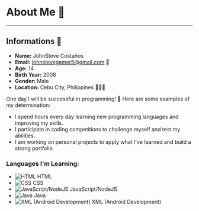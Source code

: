 # About Me 🚀

---

## Informations 📝

- **Name:** JohnSteve Costaños
- **Email:** [johnstevegamer5@gmail.com](mailto:johnstevegamer5@gmail.com) 📧
- **Age:** 14
- **Birth Year:** 2008
- **Gender:** Male
- **Location:** Cebu City, Philippines 🌴🇵🇭

One day I will be successful in programming! 🌟 Here are some examples of my determination:
- I spend hours every day learning new programming languages and improving my skills.
- I participate in coding competitions to challenge myself and test my abilities.
- I am working on personal projects to apply what I've learned and build a strong portfolio.

### Languages I'm Learning:

- ![HTML](https://upload.wikimedia.org/wikipedia/commons/6/61/HTML5_logo_and_wordmark.svg) HTML
- ![CSS](https://upload.wikimedia.org/wikipedia/commons/d/d5/CSS3_logo_and_wordmark.svg) CSS
- ![JavaScript/NodeJS](https://upload.wikimedia.org/wikipedia/commons/6/6a/JavaScript-logo.png) JavaScript/NodeJS
- ![Java](https://upload.wikimedia.org/wikipedia/de/e/e1/Java-Logo.svg) Java
- ![XML (Android Development)](https://upload.wikimedia.org/wikipedia/commons/e/e8/Xml_logo.png) XML (Android Development)
